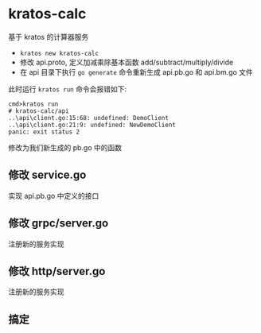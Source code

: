 # kratos-calc

基于 kratos 的计算器服务

- `kratos new kratos-calc`
- 修改 api.proto, 定义加减乘除基本函数 add/subtract/multiply/divide
- 在 api 目录下执行 `go generate` 命令重新生成 api.pb.go 和 api.bm.go 文件


此时运行 `kratos run` 命令会报错如下:

```
cmd>kratos run
# kratos-calc/api
..\api\client.go:15:68: undefined: DemoClient
..\api\client.go:21:9: undefined: NewDemoClient
panic: exit status 2
```

修改为我们新生成的 pb.go 中的函数

## 修改 service.go

实现 api.pb.go 中定义的接口

## 修改 grpc/server.go

注册新的服务实现

## 修改 http/server.go

注册新的服务实现

## 搞定
